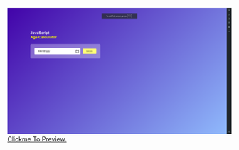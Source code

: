 ![Preview Image.](index.png)
<br>
[Clickme To Preview.](https://htmlpreview.github.io/?https://github.com/grishrana/web_dev_learn/blob/master/javascript%20age%20calculator/index.html)